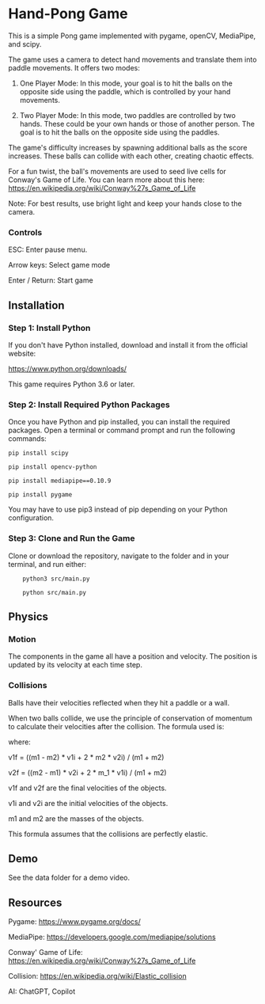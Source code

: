 # Hand-Pong Game

This is a simple Pong game implemented with pygame, openCV, MediaPipe, and scipy. 

The game uses a camera to detect hand movements and translate them into paddle movements. It offers two modes:

1. One Player Mode: In this mode, your goal is to hit the balls on the opposite side using the paddle, which is controlled by your hand movements.

2. Two Player Mode: In this mode, two paddles are controlled by two hands. These could be your own hands or those of another person. The goal is to hit the balls on the opposite side using the paddles.
 
The game's difficulty increases by spawning additional balls as the score increases. These balls can collide with each other, creating chaotic effects.

For a fun twist, the ball's movements are used to seed live cells for Conway's Game of Life. You can learn more about this here: https://en.wikipedia.org/wiki/Conway%27s_Game_of_Life

Note: For best results, use bright light and keep your hands close to the camera.

### Controls
ESC: Enter pause menu.

Arrow keys: Select game mode

Enter / Return: Start game

## Installation
### Step 1: Install Python
If you don't have Python installed, download and install it from the official website:

https://www.python.org/downloads/

This game requires Python 3.6 or later.

### Step 2: Install Required Python Packages
Once you have Python and pip installed, you can install the required packages. Open a terminal or command prompt and run the following commands:

```
pip install scipy

pip install opencv-python

pip install mediapipe==0.10.9

pip install pygame
```
You may have to use pip3 instead of pip depending on your Python configuration.

### Step 3: Clone and Run the Game
Clone or download the repository, navigate to the folder and in your terminal, and run either:

```
    python3 src/main.py

    python src/main.py
```

## Physics

 ### Motion
The components in the game all have a position and velocity. The position is updated by its velocity at each time step.

 ### Collisions
Balls have their velocities reflected when they hit a paddle or a wall.

When two balls collide, we use the principle of conservation of momentum to calculate their velocities after the collision. The formula used is:

where:

v1f = ((m1 - m2) * v1i + 2 * m2 * v2i) / (m1 + m2)

v2f = ((m2 - m1) * v2i + 2 * m_1 * v1i) / (m1 + m2)

v1f and v2f are the final velocities of the objects.

v1i and v2i are the initial velocities of the objects.

m1 and m2 are the masses of the objects.

This formula assumes that the collisions are perfectly elastic.



## Demo

See the data folder for a demo video. 

## Resources

Pygame:
    https://www.pygame.org/docs/

MediaPipe:
    https://developers.google.com/mediapipe/solutions

Conway' Game of Life:
    https://en.wikipedia.org/wiki/Conway%27s_Game_of_Life

Collision:
    https://en.wikipedia.org/wiki/Elastic_collision

AI:
    ChatGPT, Copilot
